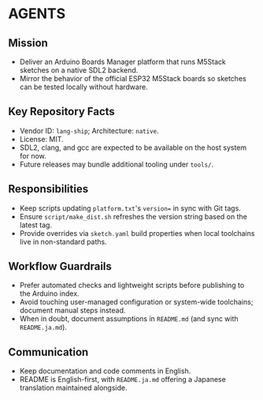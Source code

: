 # AGENTS

## Mission
- Deliver an Arduino Boards Manager platform that runs M5Stack sketches on a native SDL2 backend.
- Mirror the behavior of the official ESP32 M5Stack boards so sketches can be tested locally without hardware.

## Key Repository Facts
- Vendor ID: `lang-ship`; Architecture: `native`.
- License: MIT.
- SDL2, clang, and gcc are expected to be available on the host system for now.
- Future releases may bundle additional tooling under `tools/`.

## Responsibilities
- Keep scripts updating `platform.txt`'s `version=` in sync with Git tags.
- Ensure `script/make_dist.sh` refreshes the version string based on the latest tag.
- Provide overrides via `sketch.yaml` build properties when local toolchains live in non-standard paths.

## Workflow Guardrails
- Prefer automated checks and lightweight scripts before publishing to the Arduino index.
- Avoid touching user-managed configuration or system-wide toolchains; document manual steps instead.
- When in doubt, document assumptions in `README.md` (and sync with `README.ja.md`).

## Communication
- Keep documentation and code comments in English.
- README is English-first, with `README.ja.md` offering a Japanese translation maintained alongside.

